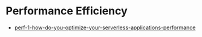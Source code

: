 # Performance Efficiency

- [perf-1-how-do-you-optimize-your-serverless-applications-performance](perf-1-how-do-you-optimize-your-serverless-applications-performance.md)